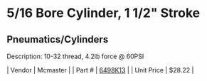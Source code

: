 # 5/16 Bore Cylinder, 1 1/2" Stroke
## Pneumatics/Cylinders
Description: 	10-32 thread, 4.2lb force @ 60PSI 

| Vendor | Mcmaster | 
| Part # | [6498K13](http://www.mcmaster.com/) | 
| Unit Price | $28.22 | 

